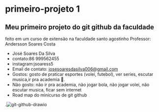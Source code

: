# primeiro-projeto 1
## Meu primeiro projeto do git github da faculdade
 feito em um curso de extensão na faculdade santo agostinho 
 Professor: Andersson Soares Costa
 
* José Soares Da Silva  
* contato:86 999562455  
* instagram:jsoaress5  
* Email de contato: josesoaresdasilva006@gmail.com  
* Gostos: gosto de praticar esportes (volei, futebol), ver series, escutar musica,ir pra academia 💪.  
* Não gosto: não ir pra academia, não jogar bola, não jogar volei, não escutar musica, ficar sem internet  
* Road map do minicurso de git github
 
 .![git-github-drawio](https://github.com/user-attachments/assets/299a37fe-8b24-4b61-9f12-eaf3ea3efd36)






